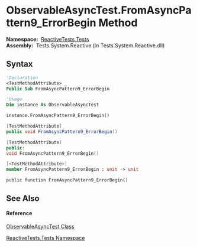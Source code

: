 # ObservableAsyncTest.FromAsyncPattern9\_ErrorBegin Method

**Namespace:**  [ReactiveTests.Tests](ReactiveTests.Tests\ReactiveTests.Tests.md)  
**Assembly:**  Tests.System.Reactive (in Tests.System.Reactive.dll)

## Syntax

```vb
'Declaration
<TestMethodAttribute> _
Public Sub FromAsyncPattern9_ErrorBegin
```

```vb
'Usage
Dim instance As ObservableAsyncTest

instance.FromAsyncPattern9_ErrorBegin()
```

```csharp
[TestMethodAttribute]
public void FromAsyncPattern9_ErrorBegin()
```

```c++
[TestMethodAttribute]
public:
void FromAsyncPattern9_ErrorBegin()
```

```fsharp
[<TestMethodAttribute>]
member FromAsyncPattern9_ErrorBegin : unit -> unit 
```

```jscript
public function FromAsyncPattern9_ErrorBegin()
```

## See Also

#### Reference

[ObservableAsyncTest Class](ObservableAsyncTest\ObservableAsyncTest.md)

[ReactiveTests.Tests Namespace](ReactiveTests.Tests\ReactiveTests.Tests.md)




